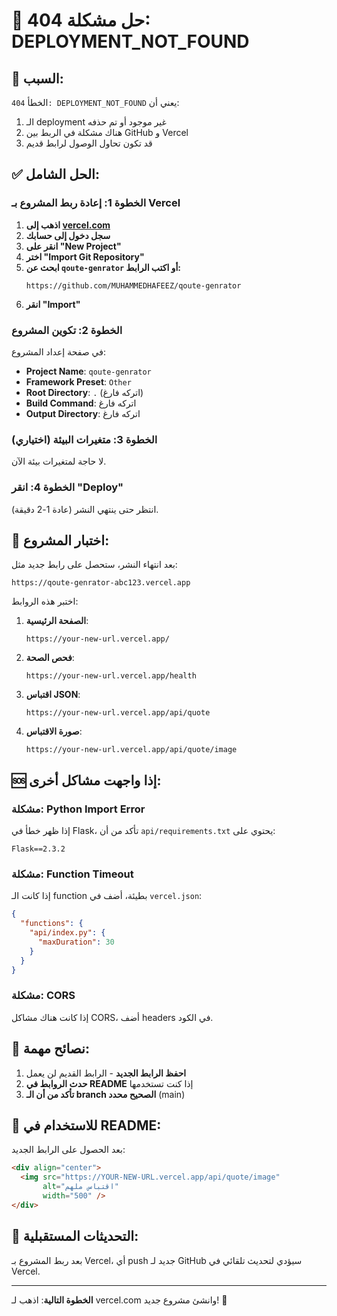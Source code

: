 # 🔧 حل مشكلة 404: DEPLOYMENT_NOT_FOUND

## 🚨 **السبب:**
الخطأ `404: DEPLOYMENT_NOT_FOUND` يعني أن:
1. الـ deployment غير موجود أو تم حذفه
2. هناك مشكلة في الربط بين GitHub و Vercel
3. قد تكون تحاول الوصول لرابط قديم

## ✅ **الحل الشامل:**

### **الخطوة 1: إعادة ربط المشروع بـ Vercel**

1. **اذهب إلى [vercel.com](https://vercel.com)**
2. **سجل دخول إلى حسابك**
3. **انقر على "New Project"**
4. **اختر "Import Git Repository"**
5. **ابحث عن `qoute-genrator` أو اكتب الرابط:**
   ```
   https://github.com/MUHAMMEDHAFEEZ/qoute-genrator
   ```
6. **انقر "Import"**

### **الخطوة 2: تكوين المشروع**

في صفحة إعداد المشروع:

- **Project Name**: `qoute-genrator`
- **Framework Preset**: `Other`
- **Root Directory**: `.` (اتركه فارغ)
- **Build Command**: اتركه فارغ
- **Output Directory**: اتركه فارغ

### **الخطوة 3: متغيرات البيئة (اختياري)**
لا حاجة لمتغيرات بيئة الآن.

### **الخطوة 4: انقر "Deploy"**

انتظر حتى ينتهي النشر (عادة 1-2 دقيقة).

## 🧪 **اختبار المشروع:**

بعد انتهاء النشر، ستحصل على رابط جديد مثل:
```
https://qoute-genrator-abc123.vercel.app
```

اختبر هذه الروابط:

1. **الصفحة الرئيسية**:
   ```
   https://your-new-url.vercel.app/
   ```

2. **فحص الصحة**:
   ```
   https://your-new-url.vercel.app/health
   ```

3. **اقتباس JSON**:
   ```
   https://your-new-url.vercel.app/api/quote
   ```

4. **صورة الاقتباس**:
   ```
   https://your-new-url.vercel.app/api/quote/image
   ```

## 🆘 **إذا واجهت مشاكل أخرى:**

### **مشكلة: Python Import Error**
إذا ظهر خطأ في Flask، تأكد من أن `api/requirements.txt` يحتوي على:
```
Flask==2.3.2
```

### **مشكلة: Function Timeout**
إذا كانت الـ function بطيئة، أضف في `vercel.json`:
```json
{
  "functions": {
    "api/index.py": {
      "maxDuration": 30
    }
  }
}
```

### **مشكلة: CORS**
إذا كانت هناك مشاكل CORS، أضف headers في الكود.

## 🎯 **نصائح مهمة:**

1. **احفظ الرابط الجديد** - الرابط القديم لن يعمل
2. **حدث الروابط في README** إذا كنت تستخدمها
3. **تأكد من أن الـ branch الصحيح محدد** (main)

## 📱 **للاستخدام في README:**

بعد الحصول على الرابط الجديد:

```markdown
<div align="center">
  <img src="https://YOUR-NEW-URL.vercel.app/api/quote/image" 
       alt="اقتباس ملهم" 
       width="500" />
</div>
```

## 🔄 **التحديثات المستقبلية:**

بعد ربط المشروع بـ Vercel، أي push جديد لـ GitHub سيؤدي لتحديث تلقائي في Vercel.

---

**الخطوة التالية**: اذهب لـ vercel.com وانشئ مشروع جديد! 🚀
